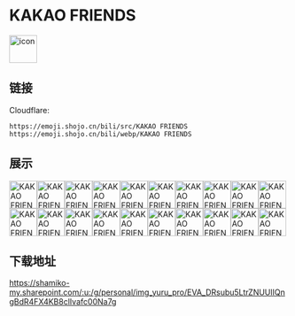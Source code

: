 # KAKAO FRIENDS
<img src="https://emoji.shojo.cn/bili/src/KAKAO FRIENDS/icon.png" width="50" height="50" alt="icon">

## 链接
Cloudflare:
```
https://emoji.shojo.cn/bili/src/KAKAO FRIENDS
https://emoji.shojo.cn/bili/webp/KAKAO FRIENDS
```
## 展示
<img src="https://emoji.shojo.cn/bili/src/KAKAO FRIENDS/KAKAO FRIENDS-点赞.png" width="50" height="50" alt="KAKAO FRIENDS-点赞"><img src="https://emoji.shojo.cn/bili/src/KAKAO FRIENDS/KAKAO FRIENDS-爱你.png" width="50" height="50" alt="KAKAO FRIENDS-爱你"><img src="https://emoji.shojo.cn/bili/src/KAKAO FRIENDS/KAKAO FRIENDS-咦.png" width="50" height="50" alt="KAKAO FRIENDS-咦"><img src="https://emoji.shojo.cn/bili/src/KAKAO FRIENDS/KAKAO FRIENDS-干饭.png" width="50" height="50" alt="KAKAO FRIENDS-干饭"><img src="https://emoji.shojo.cn/bili/src/KAKAO FRIENDS/KAKAO FRIENDS-Hello.png" width="50" height="50" alt="KAKAO FRIENDS-Hello"><img src="https://emoji.shojo.cn/bili/src/KAKAO FRIENDS/KAKAO FRIENDS-撒花.png" width="50" height="50" alt="KAKAO FRIENDS-撒花"><img src="https://emoji.shojo.cn/bili/src/KAKAO FRIENDS/KAKAO FRIENDS-冻住.png" width="50" height="50" alt="KAKAO FRIENDS-冻住"><img src="https://emoji.shojo.cn/bili/src/KAKAO FRIENDS/KAKAO FRIENDS-挠头.png" width="50" height="50" alt="KAKAO FRIENDS-挠头"><img src="https://emoji.shojo.cn/bili/src/KAKAO FRIENDS/KAKAO FRIENDS-踹走.png" width="50" height="50" alt="KAKAO FRIENDS-踹走"><img src="https://emoji.shojo.cn/bili/src/KAKAO FRIENDS/KAKAO FRIENDS-您请.png" width="50" height="50" alt="KAKAO FRIENDS-您请"><img src="https://emoji.shojo.cn/bili/src/KAKAO FRIENDS/KAKAO FRIENDS-呜呜呜.png" width="50" height="50" alt="KAKAO FRIENDS-呜呜呜"><img src="https://emoji.shojo.cn/bili/src/KAKAO FRIENDS/KAKAO FRIENDS-疑惑.png" width="50" height="50" alt="KAKAO FRIENDS-疑惑"><img src="https://emoji.shojo.cn/bili/src/KAKAO FRIENDS/KAKAO FRIENDS-wink.png" width="50" height="50" alt="KAKAO FRIENDS-wink"><img src="https://emoji.shojo.cn/bili/src/KAKAO FRIENDS/KAKAO FRIENDS-憋笑.png" width="50" height="50" alt="KAKAO FRIENDS-憋笑"><img src="https://emoji.shojo.cn/bili/src/KAKAO FRIENDS/KAKAO FRIENDS-无语.png" width="50" height="50" alt="KAKAO FRIENDS-无语"><img src="https://emoji.shojo.cn/bili/src/KAKAO FRIENDS/KAKAO FRIENDS-哈哈哈哈.png" width="50" height="50" alt="KAKAO FRIENDS-哈哈哈哈"><img src="https://emoji.shojo.cn/bili/src/KAKAO FRIENDS/KAKAO FRIENDS-加油！.png" width="50" height="50" alt="KAKAO FRIENDS-加油！"><img src="https://emoji.shojo.cn/bili/src/KAKAO FRIENDS/KAKAO FRIENDS-让我看看.png" width="50" height="50" alt="KAKAO FRIENDS-让我看看"><img src="https://emoji.shojo.cn/bili/src/KAKAO FRIENDS/KAKAO FRIENDS-爆锤.png" width="50" height="50" alt="KAKAO FRIENDS-爆锤"><img src="https://emoji.shojo.cn/bili/src/KAKAO FRIENDS/KAKAO FRIENDS-看戏.png" width="50" height="50" alt="KAKAO FRIENDS-看戏">

## 下载地址

https://shamiko-my.sharepoint.com/:u:/g/personal/img_yuru_pro/EVA_DRsubu5LtrZNUUlIQngBdR4FX4KB8clIvafc00Na7g